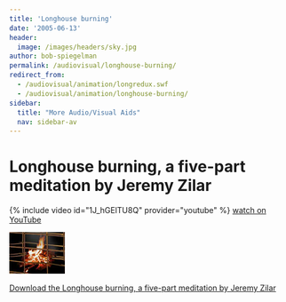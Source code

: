 ```yaml
---
title: 'Longhouse burning'
date: '2005-06-13'
header:
  image: /images/headers/sky.jpg
author: bob-spiegelman
permalink: /audiovisual/longhouse-burning/
redirect_from:
  - /audiovisual/animation/longredux.swf
  - /audiovisual/animation/longhouse-burning/
sidebar:
  title: "More Audio/Visual Aids"
  nav: sidebar-av
---
```


# Longhouse burning, a five-part meditation by Jeremy Zilar
{% include video id="1J_hGElTU8Q" provider="youtube" %}
[watch on YouTube](https://youtu.be/1J_hGElTU8Q)


[![Longhouse on fire thumbnail image](/images/thumbs/thumblong.jpg)](/videos/sullivan-clinton-longredux.mp4)

[Download the Longhouse burning, a five-part meditation by Jeremy Zilar](/videos/sullivan-clinton-longredux.mp4)
